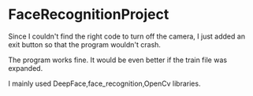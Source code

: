 # FaceRecognitionProject

Since I couldn't find the right code to turn off the camera, I just added an exit button so that the program wouldn't crash.

The program works fine.
It would be even better if the train file was expanded.

I mainly used DeepFace,face_recognition,OpenCv libraries.
